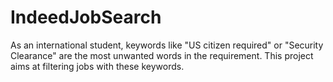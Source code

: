 # IndeedJobSearch
As an international student, keywords like "US citizen required" or "Security Clearance" are the most unwanted words in the requirement. This project aims at filtering jobs with these keywords.
